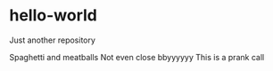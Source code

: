 # hello-world
Just another repository

Spaghetti and meatballs
Not even close bbyyyyyy
This is a prank call
